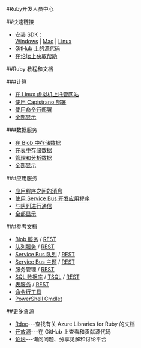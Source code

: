 <properties 
pageTitle="Windows Azure 开发人员中心：RUBY" 
description="" 
services="RUBY" 
documentationCenter="Develop" 
authors="" 
manager="Tiffena" 
editor="Eric Chen" />
<tags ms.service="RUBY"
    ms.date=""
    wacn.date=""
    />

#Ruby开发人员中心

##快速链接

- 安装 SDK：<br>
    [Windows](http://go.microsoft.com/fwlink/?linkid=296417&clcid=0x804) | [Mac](http://go.microsoft.com/fwlink/?linkid=253471&clcid=0x804) | [Linux](http://go.microsoft.com/fwlink/?linkid=253472&clcid=0x804)
- [GitHub 上的源代码](https://github.com/Azure/azure-sdk-for-ruby)
- [在论坛上获取帮助](/zh-cn/support/forums)

##Ruby 教程和文档

###计算
- [在 Linux 虚拟机上托管网站](/zh-cn/documentation/articles/virtual-machines-ruby-rails-web-app-linux)
- [使用 Capistrano 部署](/zh-cn/documentation/articles/virtual-machines-ruby-deploy-capistrano-host-nginx-unicorn)
- [使用命令行部署](/zh-cn/documentation/articles/xplat-cli)
- [全部显示](/zh-cn/develop/ruby/compute)
  
###数据服务
- [在 Blob 中存储数据](/zh-cn/documentation/articles/storage-ruby-how-to-use-blob-storage)
- [在表中存储数据](/zh-cn/documentation/articles/storage-ruby-how-to-use-table-storage)
- [管理和分析数据](/zh-cn/documentation/articles/fundamentals-data-management-business-analytics)
- [全部显示](/zh-cn/develop/ruby/data)
  
###应用服务
- [应用程序之间的消息](/zh-cn/documentation/articles/service-bus-ruby-how-to-use-queues)
- [使用 Service Bus 开发应用程序](/zh-cn/documentation/articles/service-bus-ruby-how-to-use-topics-subscriptions)
- [与队列进行通信](/zh-cn/documentation/articles/storage-ruby-how-to-use-queue-storage)
- [全部显示](/zh-cn/develop/ruby/app-services)

###参考文档
- [Blob 服务](/zh-cn/documentation/articles/storage-ruby-how-to-use-blob-storage) / [REST](http://msdn.microsoft.com/zh-cn/library/azure/dd179355)
- [队列服务](/zh-cn/documentation/articles/storage-ruby-how-to-use-queue-storage) / [REST](http://msdn.microsoft.com/zh-cn/library/azure/dd179355)
- [Service Bus 队列](/zh-cn/documentation/articles/service-bus-ruby-how-to-use-queues) / [REST](http://msdn.microsoft.com/zh-cn/library/azure/hh780717)
- [Service Bus 主题](/zh-cn/documentation/articles/service-bus-ruby-how-to-use-topics-subscriptions) / [REST](http://msdn.microsoft.com/zh-cn/library/azure/hh780717)
- 服务管理 / [REST](http://msdn.microsoft.com/zh-cn/library/azure/ee460799)
- [SQL 数据库](http://social.technet.microsoft.com/wiki/contents/articles/3896.connect-to-windows-azure-sql-database-from-ruby-applications.aspx) / [TSQL](http://msdn.microsoft.com/zh-cn/library/azure/ee336281) / [REST](http://msdn.microsoft.com/zh-cn/library/azure/gg715283)
- [表服务](/zh-cn/documentation/articles/storage-ruby-how-to-use-table-storage) / [REST](http://msdn.microsoft.com/zh-cn/library/azure/dd179355)
- [命令行工具](/zh-cn/documentation/articles/xplat-cli)
- [PowerShell Cmdlet](/zh-cn/documentation/articles/install-configure-powershell)

##更多资源

- [Rdoc](http://www.rubydoc.info/gems/azure/frames)---查找有关 Azure Libraries for Ruby 的文档
- [开放源](https://github.com/Azure/azure-sdk-for-ruby)---在 GitHub 上查看和贡献源代码
- [论坛](/zh-cn/support/forums)---询问问题、分享见解和讨论平台
